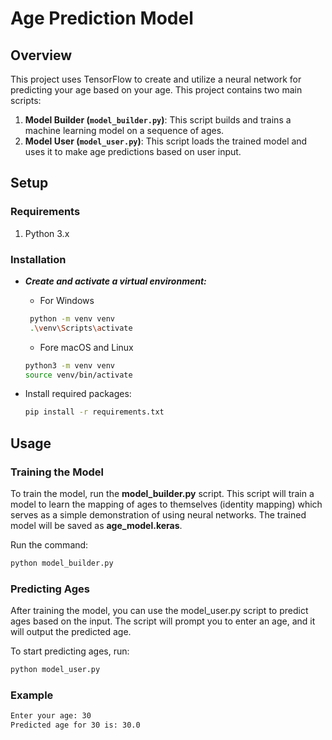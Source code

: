 # Age Prediction Model

## Overview
This project uses TensorFlow to create and utilize a neural network for predicting your age based on your age. This project contains two main scripts:

1. **Model Builder (`model_builder.py`)**: This script builds and trains a machine learning model on a sequence of ages.
2. **Model User (`model_user.py`)**: This script loads the trained model and uses it to make age predictions based on user input.

## Setup

### Requirements

1. Python 3.x

### Installation

- ***Create and activate a virtual environment:***
   
   - For Windows
   ``` bash
    python -m venv venv
    .\venv\Scripts\activate
   ```

   - Fore macOS and Linux

    ``` bash
    python3 -m venv venv
    source venv/bin/activate
    ```
- Install required packages:

    ```bash
    pip install -r requirements.txt
    ```

## Usage

### Training the Model

To train the model, run the **model_builder.py** script. This script will train a model to learn the mapping of ages to themselves (identity mapping) which serves as a simple demonstration of using neural networks. The trained model will be saved as **age_model.keras**.

Run the command:

``` bash
python model_builder.py
```

### Predicting Ages

After training the model, you can use the model_user.py script to predict ages based on the input. The script will prompt you to enter an age, and it will output the predicted age.

To start predicting ages, run:

``` bash
python model_user.py
```

### Example
``` bash
Enter your age: 30
Predicted age for 30 is: 30.0
```
